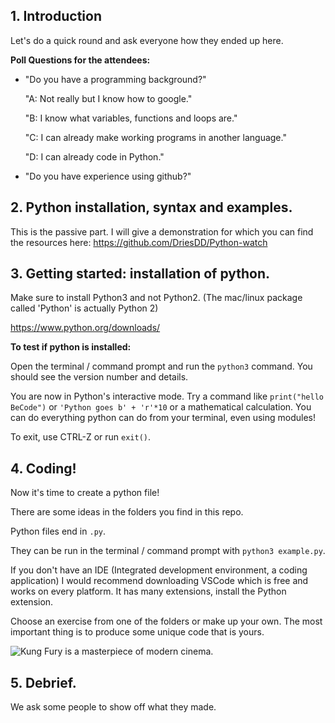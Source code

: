 ## 1. Introduction

Let's do a quick round and ask everyone how they ended up here.

**Poll Questions for the attendees:**

+ "Do you have a programming background?"

    "A: Not really but I know how to google."

    "B: I know what variables, functions and loops are."

    "C: I can already make working programs in another language."

    "D: I can already code in Python."

+ "Do you have experience using github?"

## 2. Python installation, syntax and examples. ##

This is the passive part. I will give a demonstration for which you can find the resources here: https://github.com/DriesDD/Python-watch

## 3. Getting started: installation of python. ##

Make sure to install Python3 and not Python2. (The mac/linux package called 'Python' is actually Python 2)

https://www.python.org/downloads/

**To test if python is installed:**

Open the terminal / command prompt and run the `python3` command. You should see the version number and details. 

You are now in Python's interactive mode. Try a command like `print("hello BeCode")` or `'Python goes b' + 'r'*10` or a mathematical calculation. You can do everything python can do from your terminal, even using modules!

To exit, use CTRL-Z or run `exit()`.

## 4. Coding!

Now it's time to create a python file!

There are some ideas in the folders you find in this repo.

Python files end in `.py`.

They can be run in the terminal / command prompt with `python3 example.py`.

If you don't have an IDE (Integrated development environment, a coding application) I would recommend downloading VSCode which is free and works on every platform.
It has many extensions, install the Python extension.

Choose an exercise from one of the folders or make up your own. The most important thing is to produce some unique code that is yours.

![Kung Fury is a masterpiece of modern cinema.](https://media.giphy.com/media/LcfBYS8BKhCvK/giphy.gif)

## 5. Debrief.

We ask some people to show off what they made.

